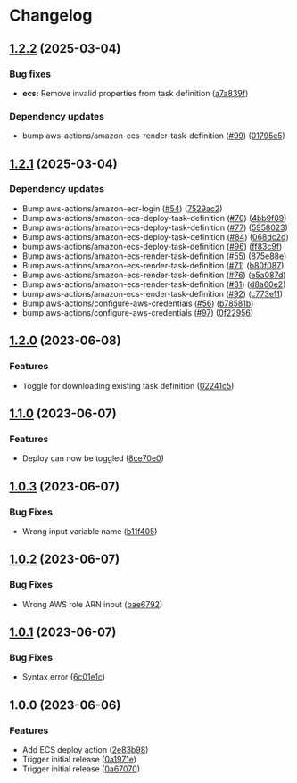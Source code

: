# Changelog

## [1.2.2](https://github.com/oslokommune/composite-actions/compare/ecs-update-and-deploy-task-definition-v1.2.1...ecs-update-and-deploy-task-definition-v1.2.2) (2025-03-04)


### Bug fixes

* **ecs:** Remove invalid properties from task definition ([a7a839f](https://github.com/oslokommune/composite-actions/commit/a7a839f0b57bc244944b6947027d82a29c38ce53))


### Dependency updates

* bump aws-actions/amazon-ecs-render-task-definition ([#99](https://github.com/oslokommune/composite-actions/issues/99)) ([01795c5](https://github.com/oslokommune/composite-actions/commit/01795c58416fc2bcc687be268be76e8677ea5f58))

## [1.2.1](https://github.com/oslokommune/composite-actions/compare/ecs-update-and-deploy-task-definition-v1.2.0...ecs-update-and-deploy-task-definition-v1.2.1) (2025-03-04)


### Dependency updates

* Bump aws-actions/amazon-ecr-login ([#54](https://github.com/oslokommune/composite-actions/issues/54)) ([7529ac2](https://github.com/oslokommune/composite-actions/commit/7529ac2435cb01850c8393f18b75e526a886f2f0))
* Bump aws-actions/amazon-ecs-deploy-task-definition ([#70](https://github.com/oslokommune/composite-actions/issues/70)) ([4bb9f89](https://github.com/oslokommune/composite-actions/commit/4bb9f892e5966739d8b5a7d91a3fae572b9412d7))
* Bump aws-actions/amazon-ecs-deploy-task-definition ([#77](https://github.com/oslokommune/composite-actions/issues/77)) ([5958023](https://github.com/oslokommune/composite-actions/commit/5958023780f66365f374d3dc7623e538af624a1f))
* Bump aws-actions/amazon-ecs-deploy-task-definition ([#84](https://github.com/oslokommune/composite-actions/issues/84)) ([068dc2d](https://github.com/oslokommune/composite-actions/commit/068dc2d29cd3a41c02359594eb7cc6719ad4088e))
* bump aws-actions/amazon-ecs-deploy-task-definition ([#96](https://github.com/oslokommune/composite-actions/issues/96)) ([ff83c9f](https://github.com/oslokommune/composite-actions/commit/ff83c9fa8e21cef0d077067ee9883d535ddf27af))
* Bump aws-actions/amazon-ecs-render-task-definition ([#55](https://github.com/oslokommune/composite-actions/issues/55)) ([875e88e](https://github.com/oslokommune/composite-actions/commit/875e88e0fd81d81bd42f677721f4241a4c52f72a))
* Bump aws-actions/amazon-ecs-render-task-definition ([#71](https://github.com/oslokommune/composite-actions/issues/71)) ([b80f087](https://github.com/oslokommune/composite-actions/commit/b80f087735bef75cfadfa4b9acbf19f67a1384d1))
* Bump aws-actions/amazon-ecs-render-task-definition ([#76](https://github.com/oslokommune/composite-actions/issues/76)) ([e5a087d](https://github.com/oslokommune/composite-actions/commit/e5a087ded3b5450bb7a329df66bf1b99f2ad630a))
* Bump aws-actions/amazon-ecs-render-task-definition ([#81](https://github.com/oslokommune/composite-actions/issues/81)) ([d8a60e2](https://github.com/oslokommune/composite-actions/commit/d8a60e2cf46a13dac0c3383b474e1f718fe7769f))
* bump aws-actions/amazon-ecs-render-task-definition ([#92](https://github.com/oslokommune/composite-actions/issues/92)) ([c773e11](https://github.com/oslokommune/composite-actions/commit/c773e11e338f1995ba7c743489dfafec3cbae69c))
* Bump aws-actions/configure-aws-credentials ([#56](https://github.com/oslokommune/composite-actions/issues/56)) ([b78581b](https://github.com/oslokommune/composite-actions/commit/b78581b29a77289681c2c8a267bc9f9631c8c448))
* bump aws-actions/configure-aws-credentials ([#97](https://github.com/oslokommune/composite-actions/issues/97)) ([0f22956](https://github.com/oslokommune/composite-actions/commit/0f22956a591c2c71495af58e380713dd397102d8))

## [1.2.0](https://github.com/oslokommune/composite-actions/compare/ecs-update-and-deploy-task-definition-v1.1.0...ecs-update-and-deploy-task-definition-v1.2.0) (2023-06-08)


### Features

* Toggle for downloading existing task definition ([02241c5](https://github.com/oslokommune/composite-actions/commit/02241c545cde980007acd36c2535909f04bb9fa1))

## [1.1.0](https://github.com/oslokommune/composite-actions/compare/ecs-update-and-deploy-task-definition-v1.0.3...ecs-update-and-deploy-task-definition-v1.1.0) (2023-06-07)


### Features

* Deploy can now be toggled ([8ce70e0](https://github.com/oslokommune/composite-actions/commit/8ce70e04f1ea75ac876cb797797f697470aae2ea))

## [1.0.3](https://github.com/oslokommune/composite-actions/compare/ecs-update-and-deploy-task-definition-v1.0.2...ecs-update-and-deploy-task-definition-v1.0.3) (2023-06-07)


### Bug Fixes

* Wrong input variable name ([b11f405](https://github.com/oslokommune/composite-actions/commit/b11f4059cc4605e3c9fc966f5ea1d825b5244fe5))

## [1.0.2](https://github.com/oslokommune/composite-actions/compare/ecs-update-and-deploy-task-definition-v1.0.1...ecs-update-and-deploy-task-definition-v1.0.2) (2023-06-07)


### Bug Fixes

* Wrong AWS role ARN input ([bae6792](https://github.com/oslokommune/composite-actions/commit/bae679287456bea8e49f79e4ccbd658241b01d61))

## [1.0.1](https://github.com/oslokommune/composite-actions/compare/ecs-update-and-deploy-task-definition-v1.0.0...ecs-update-and-deploy-task-definition-v1.0.1) (2023-06-07)


### Bug Fixes

* Syntax error ([6c01e1c](https://github.com/oslokommune/composite-actions/commit/6c01e1c9e412e18f087857d2e36364541ccb96bb))

## 1.0.0 (2023-06-06)


### Features

* Add ECS deploy action ([2e83b98](https://github.com/oslokommune/composite-actions/commit/2e83b986115bcc0940c064c27a6593579655948c))
* Trigger initial release ([0a1971e](https://github.com/oslokommune/composite-actions/commit/0a1971e2143acc3ae01c8f20f5405a707426099e))
* Trigger initial release ([0a67070](https://github.com/oslokommune/composite-actions/commit/0a670707174238822c0655176eac3f0a4f15f4f9))

